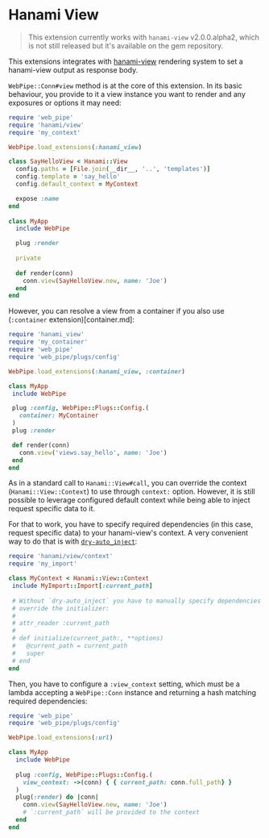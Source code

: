 # Hanami View

> This extension currently works with `hanami-view` v2.0.0.alpha2, which is not
still released but it's available on the gem repository.

This extensions integrates with [hanami-view](https://github.com/hanami/view)
rendering system to set a hanami-view output as response body.

`WebPipe::Conn#view` method is at the core of this extension. In its basic
behaviour, you provide to it a view instance you want to render and any
exposures or options it may need:

```ruby
require 'web_pipe'
require 'hanami/view'
require 'my_context'

WebPipe.load_extensions(:hanami_view)

class SayHelloView < Hanami::View
  config.paths = [File.join(__dir__, '..', 'templates')]
  config.template = 'say_hello'
  config.default_context = MyContext

  expose :name
end
    
class MyApp
  include WebPipe

  plug :render
  
  private
  
  def render(conn)
    conn.view(SayHelloView.new, name: 'Joe')
  end
end
```

However, you can resolve a view from a container if you also use (`:container`
extension)[container.md]:

```ruby
require 'hanami_view'
require 'my_container'
require 'web_pipe'
require 'web_pipe/plugs/config'

WebPipe.load_extensions(:hanami_view, :container)

class MyApp
 include WebPipe

 plug :config, WebPipe::Plugs::Config.(
   container: MyContainer
 )
 plug :render

 def render(conn)
   conn.view('views.say_hello', name: 'Joe')
 end
end
```

As in a standard call to `Hanami::View#call`, you can override the context
(`Hanami::View::Context`) to use through `context:` option. However, it is still
possible to leverage configured default context while being able to inject
request specific data to it.

For that to work, you have to specify required dependencies (in this case,
request specific data) to your hanami-view's context. A very convenient way to do
that is with [`dry-auto_inject`](https://dry-rb.org/gems/dry-auto_inject):

```ruby
require 'hanami/view/context'
require 'my_import'

class MyContext < Hanami::View::Context
 include MyImport::Import[:current_path]
 
 # Without `dry-auto_inject` you have to manually specify dependencies and
 # override the initializer:
 #
 # attr_reader :current_path
 # 
 # def initialize(current_path:, **options)
 #   @current_path = current_path
 #   super
 # end
end
```

Then, you have to configure a `:view_context` setting, which must be a lambda
accepting a `WebPipe::Conn` instance and returning a hash matching required
dependencies:

```ruby
require 'web_pipe'
require 'web_pipe/plugs/config'

WebPipe.load_extensions(:url)

class MyApp
  include WebPipe
  
  plug :config, WebPipe::Plugs::Config.(
    view_context: ->(conn) { { current_path: conn.full_path} }
  )
  plug(:render) do |conn|
    conn.view(SayHelloView.new, name: 'Joe')
    # `:current_path` will be provided to the context
  end
end
```

